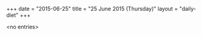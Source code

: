 +++
date = "2015-06-25"
title = "25 June 2015 (Thursday)"
layout = "daily-diet"
+++


\<no entries\>

